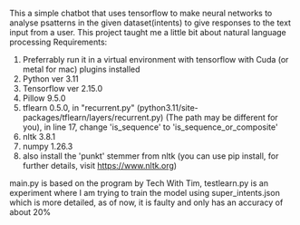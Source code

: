 This a simple chatbot that uses tensorflow to make neural networks to analyse psatterns in the given dataset(intents) to give responses to the text input from a user.
This project taught me a little bit about natural language processing
Requirements:
1. Preferrably run it in a virtual environment with tensorflow with Cuda (or metal for mac) plugins installed
2. Python ver 3.11
3. Tensorflow ver 2.15.0
4. Pillow 9.5.0
5. tflearn 0.5.0, in "recurrent.py" (python3.11/site-packages/tflearn/layers/recurrent.py) (The path may be different for you), in line 17, change 'is_sequence' to 'is_sequence_or_composite'
6. nltk 3.8.1
7. numpy 1.26.3
8. also install the 'punkt' stemmer from nltk (you can use pip install, for further details, visit https://www.nltk.org)

main.py is based on the program by Tech With Tim, testlearn.py is an experiment where I am trying to train the model using super_intents.json which is more detailed, as of now, it is faulty and only has an accuracy of about 20%
